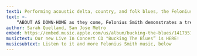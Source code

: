 ```yaml
---
text1: Performing acoustic delta, country, and folk blues, the Felonius Smith Trio carries on the exciting tradition of pre-war blues.
text: >-
    “ABOUT AS DOWN-HOME as they come, Felonius Smith demonstrates a tremendous familiarity with that old-fashioned toe-tapping music culled from last century's   acoustic Piedmont blues, country blues, Delta, ragtime, gospel and folk. With his standout finger-picking style and slide guitar expertise, Jeff “Felonius Smith” makes his playing seem as easy as a lazy afternoon on the front porch of some old Smoky Mountain retreat.”
author: Sarah Quelland, San Jose Metro
embed: https://embed.music.apple.com/us/album/bucking-the-blues/1417351829?app=music
musictext: Our new Live In Concert CD "Bucking The Blues” is HERE!
musicsubtext: Listen to it and more Felonius Smith music, below
---
```

